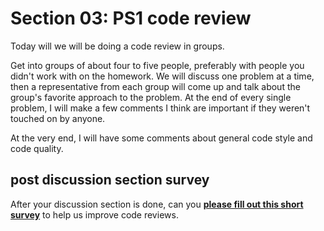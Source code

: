 # Section 03: PS1 code review

Today will we will be doing a code review in groups.

Get into groups of about four to five people, preferably with people you didn't
work with on the homework. We will discuss one problem at a time, then a
representative from each group will come up and talk about the group's favorite
approach to the problem. At the end of every single problem, I will make a few
comments I think are important if they weren't touched on by anyone.

At the very end, I will have some comments about general code style and code
quality.

## post discussion section survey

After your discussion section is done, can you [**please fill out this short survey**](https://docs.google.com/a/berkeley.edu/forms/d/1JFZFv52efVJRF5c5Kw6fCdoQAjgKwbUogxEjcFMm-XY/viewform?usp=send_form)
to help us improve code reviews.
